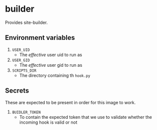 builder
=======

Provides site-builder.

## Environment variables

1. `USER_UID`
	* The _effective_ user uid to run as
2. `USER_GID`
	* The _effective_ user gid to run as
3. `SCRIPTS_DIR`
	* The directory containing th `hook.py`

## Secrets

These are expected to be present in order for
this image to work.

1. `BUIDLER_TOKEN`
	* To contain the expected token that we use to
	validate whether the incoming hook is valid or
	not
